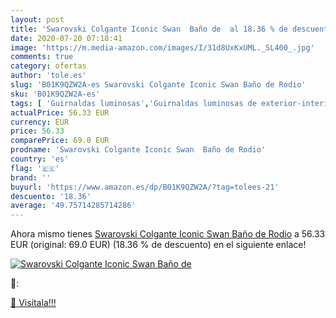 ```yaml
---
layout: post
title: 'Swarovski Colgante Iconic Swan  Baño de  al 18.36 % de descuento'
date: 2020-07-20 07:18:41
image: 'https://m.media-amazon.com/images/I/31d8UxKxUML._SL400_.jpg'
comments: true
category: ofertas
author: 'tole.es'
slug: 'B01K9QZW2A-es Swarovski Colgante Iconic Swan Baño de Rodio'
sku: 'B01K9QZW2A-es'
tags: [ 'Guirnaldas luminosas','Guirnaldas luminosas de exterior-interior','Iluminación','swarovski', ]
actualPrice: 56.33 EUR
currency: EUR
price: 56.33
comparePrice: 69.0 EUR
prodname: 'Swarovski Colgante Iconic Swan  Baño de Rodio'
country: 'es'
flag: '🇪🇸'
brand: ''
buyurl: 'https://www.amazon.es/dp/B01K9QZW2A/?tag=tolees-21'
descuento: '18.36'
average: '49.75714285714286'
---
```


Ahora mismo tienes [Swarovski Colgante Iconic Swan  Baño de Rodio](https://www.amazon.es/dp/B01K9QZW2A/?tag=tolees-21) a 56.33 EUR (original: 69.0 EUR) (18.36 %  de descuento) en el siguiente enlace!

[![Swarovski Colgante Iconic Swan  Baño de ](https://m.media-amazon.com/images/I/31d8UxKxUML._SL400_.jpg)](https://www.amazon.es/dp/B01K9QZW2A/?tag=tolees-21)

🔎:


[🛒 Visítala!!!](https://www.amazon.es/dp/B01K9QZW2A/?tag=tolees-21)
